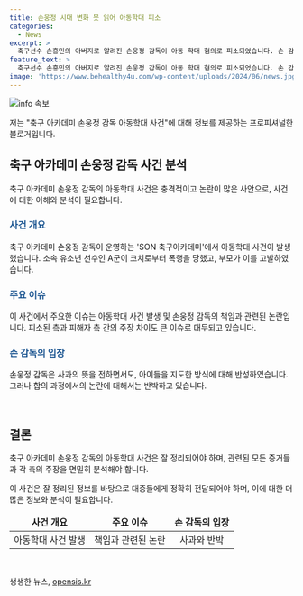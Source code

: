 ```yaml
---
title: 손웅정 시대 변화 못 읽어 아동학대 피소
categories:
  - News
excerpt: >
  축구선수 손흥민의 아버지로 알려진 손웅정 감독이 아동 학대 혐의로 피소되었습니다. 손 감독이 운영하는 SON 축구아카데미에서 아동 학대 사건이 발생하여, 부모가 고소를 제기했습니다. 특히, 아동에 대한 폭행 뿐만 아니라 욕설과 합의금 문제에 대한 갈등도 논란이 되고 있습니다. 손 감독은 반성과 사과의 뜻을 전하며 사건에 대한 입장을 밝혔지만, 여전히 논란이 계속되고 있습니다. (출처: G1뉴스)
feature_text: >
  축구선수 손흥민의 아버지로 알려진 손웅정 감독이 아동 학대 혐의로 피소되었습니다. 손 감독이 운영하는 SON 축구아카데미에서 아동 학대 사건이 발생하여, 부모가 고소를 제기했습니다. 특히, 아동에 대한 폭행 뿐만 아니라 욕설과 합의금 문제에 대한 갈등도 논란이 되고 있습니다. 손 감독은 반성과 사과의 뜻을 전하며 사건에 대한 입장을 밝혔지만, 여전히 논란이 계속되고 있습니다. (출처: G1뉴스)
image: 'https://www.behealthy4u.com/wp-content/uploads/2024/06/news.jpg'
---
```


<p><img src="https://www.behealthy4u.com/wp-content/uploads/2024/06/news.jpg" alt="info 속보" /></p>

<p>저는 "축구 아카데미 손웅정 감독 아동학대 사건"에 대해 정보를 제공하는 프로피셔널한 블로거입니다.</p>

<h2 data-ke-size="size26">축구 아카데미 손웅정 감독 사건 분석</h2>

<p data-ke-size="size16">축구 아카데미 손웅정 감독의 아동학대 사건은 충격적이고 논란이 많은 사안으로, 사건에 대한 이해와 분석이 필요합니다.</p>

<h3><span style="color: #1a5490;"><b>사건 개요</b></span></h3>

<p data-ke-size="size16">축구 아카데미 손웅정 감독이 운영하는 'SON 축구아카데미'에서 아동학대 사건이 발생했습니다. 소속 유소년 선수인 A군이 코치로부터 폭행을 당했고, 부모가 이를 고발하였습니다.</p>

<h3><span style="color: #1a5490;"><b>주요 이슈</b></span></h3>

<p data-ke-size="size16">이 사건에서 주요한 이슈는 아동학대 사건 발생 및 손웅정 감독의 책임과 관련된 논란입니다. 피소된 측과 피해자 측 간의 주장 차이도 큰 이슈로 대두되고 있습니다.</p>

<h3><span style="color: #1a5490;"><b>손 감독의 입장</b></span></h3>

<p data-ke-size="size16">손웅정 감독은 사과의 뜻을 전하면서도, 아이들을 지도한 방식에 대해 반성하였습니다. 그러나 합의 과정에서의 논란에 대해서는 반박하고 있습니다.</p>

<p data-ke-size="size16">&nbsp;</p>

<h2 data-ke-size="size26">결론</h2>

<p data-ke-size="size16">축구 아카데미 손웅정 감독의 아동학대 사건은 잘 정리되어야 하며, 관련된 모든 증거들과 각 측의 주장을 면밀히 분석해야 합니다.</p>

<p data-ke-size="size16">이 사건은 잘 정리된 정보를 바탕으로 대중들에게 정확히 전달되어야 하며, 이에 대한 더 많은 정보와 분석이 필요합니다.</p>

<table>
    <thead>
        <tr>
            <td style="text-align: center; height: 17px;"><b>사건 개요</b></td>
            <td style="text-align: center; height: 17px;"><b>주요 이슈</b></td>
            <td style="text-align: center; height: 17px;"><b>손 감독의 입장</b></td>
        </tr>
    </thead>
    <tbody>
        <tr>
            <td style="text-align: center; height: 17px;">아동학대 사건 발생</td>
            <td style="text-align: center; height: 17px;">책임과 관련된 논란</td>
            <td style="text-align: center; height: 17px;">사과와 반박</td>
        </tr>
    </tbody>
</table>

<p data-ke-size="size16">&nbsp;</p>
생생한 뉴스, <a href="https://opensis.kr" rel="dofollow">opensis.kr</a>


